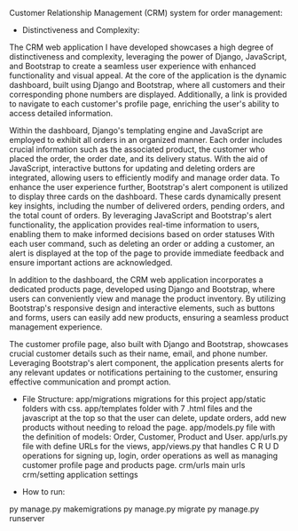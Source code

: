 Customer Relationship Management (CRM) system for order management:

- Distinctiveness and Complexity:

The CRM web application I have developed showcases a high degree of distinctiveness and complexity, leveraging the power of Django, JavaScript, and Bootstrap to create a seamless user experience with enhanced functionality and visual appeal. At the core of the application is the dynamic dashboard, built using Django and Bootstrap, where all customers and their corresponding phone numbers are displayed. Additionally, a link is provided to navigate to each customer's profile page, enriching the user's ability to access detailed information.

Within the dashboard, Django's templating engine and JavaScript are employed to exhibit all orders in an organized manner. Each order includes crucial information such as the associated product, the customer who placed the order, the order date, and its delivery status. With the aid of JavaScript, interactive buttons for updating and deleting orders are integrated, allowing users to efficiently modify and manage order data.
To enhance the user experience further, Bootstrap's alert component is utilized to display three cards on the dashboard. These cards dynamically present key insights, including the number of delivered orders, pending orders, and the total count of orders. By leveraging JavaScript and Bootstrap's alert functionality, the application provides real-time information to users, enabling them to make informed decisions based on order statuses With each user command, such as deleting an order or adding a customer, an alert is displayed at the top of the page to provide immediate feedback and ensure important actions are acknowledged.
 
In addition to the dashboard, the CRM web application incorporates a dedicated products page, developed using Django and Bootstrap, where users can conveniently view and manage the product inventory. By utilizing Bootstrap's responsive design and interactive elements, such as buttons and forms, users can easily add new products, ensuring a seamless product management experience.
 
The customer profile page, also built with Django and Bootstrap, showcases crucial customer details such as their name, email, and phone number. Leveraging Bootstrap's alert component, the application presents alerts for any relevant updates or notifications pertaining to the customer, ensuring effective communication and prompt action.
 
- File Structure:
app/migrations migrations for this project
app/static folders with css.
app/templates folder with 7 .html files and the javascript at the top so that the user can delete, update orders, add new products without needing to reload the page.
app/models.py file with the definition of models: Order, Customer, Product and User.
app/urls.py file with define URLs for the views,
app/views.py that handles C R U D operations for signing up, login, order operations as well as managing customer profile page and products page.
crm/urls main urls
crm/setting application settings

- How to run:

py manage.py makemigrations
py manage.py migrate
py manage.py runserver

